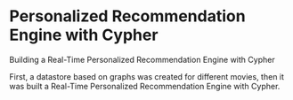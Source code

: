# Personalized Recommendation Engine with Cypher
Building a Real-Time Personalized Recommendation Engine with Cypher

First, a datastore based on graphs was created for different movies, then it was built a Real-Time Personalized Recommendation Engine with Cypher.
